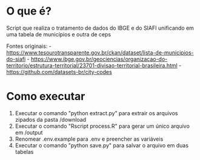 # O que é?

Script que realiza o tratamento de dados do IBGE e do SIAFI unificando em uma tabela de municípios e outra de ceps

Fontes originais: 
    - https://www.tesourotransparente.gov.br/ckan/dataset/lista-de-municipios-do-siafi
    - https://www.ibge.gov.br/geociencias/organizacao-do-territorio/estrutura-territorial/23701-divisao-territorial-brasileira.html
    - https://github.com/datasets-br/city-codes

# Como executar

1) Executar o comando "python extract.py" para extrair os arquivos zipados da pasta /download
2) Executar o comando "Rscript process.R" para gerar um único arquivo em /output
3) Renomear .env.example para .env e preencher as variáveis 
4) Executar o comando "python save.py" para salvar o arquivo em duas tabelas
